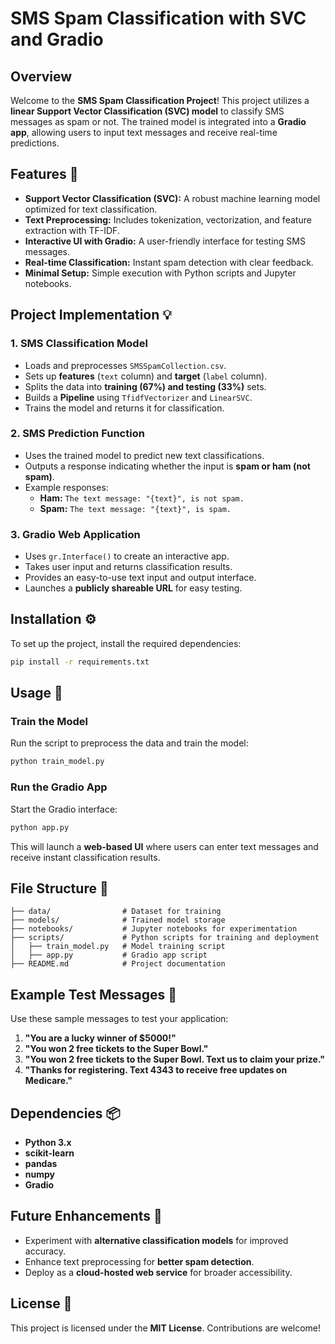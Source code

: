 # SMS Spam Classification with SVC and Gradio

## Overview
Welcome to the **SMS Spam Classification Project**! This project utilizes a **linear Support Vector Classification (SVC) model** to classify SMS messages as spam or not. The trained model is integrated into a **Gradio app**, allowing users to input text messages and receive real-time predictions.

## Features 🚀
- **Support Vector Classification (SVC):** A robust machine learning model optimized for text classification.
- **Text Preprocessing:** Includes tokenization, vectorization, and feature extraction with TF-IDF.
- **Interactive UI with Gradio:** A user-friendly interface for testing SMS messages.
- **Real-time Classification:** Instant spam detection with clear feedback.
- **Minimal Setup:** Simple execution with Python scripts and Jupyter notebooks.

## Project Implementation 💡
### **1. SMS Classification Model**
- Loads and preprocesses `SMSSpamCollection.csv`.
- Sets up **features** (`text` column) and **target** (`label` column).
- Splits the data into **training (67%) and testing (33%)** sets.
- Builds a **Pipeline** using `TfidfVectorizer` and `LinearSVC`.
- Trains the model and returns it for classification.

### **2. SMS Prediction Function**
- Uses the trained model to predict new text classifications.
- Outputs a response indicating whether the input is **spam or ham (not spam)**.
- Example responses:
  - **Ham:** `The text message: "{text}", is not spam.`
  - **Spam:** `The text message: "{text}", is spam.`

### **3. Gradio Web Application**
- Uses `gr.Interface()` to create an interactive app.
- Takes user input and returns classification results.
- Provides an easy-to-use text input and output interface.
- Launches a **publicly shareable URL** for easy testing.

## Installation ⚙️
To set up the project, install the required dependencies:

```bash
pip install -r requirements.txt
```

## Usage 📌
### **Train the Model**
Run the script to preprocess the data and train the model:

```bash
python train_model.py
```

### **Run the Gradio App**
Start the Gradio interface:

```bash
python app.py
```

This will launch a **web-based UI** where users can enter text messages and receive instant classification results.

## File Structure 📂
```
├── data/                # Dataset for training
├── models/              # Trained model storage
├── notebooks/           # Jupyter notebooks for experimentation
├── scripts/             # Python scripts for training and deployment
│   ├── train_model.py   # Model training script
│   ├── app.py           # Gradio app script
├── README.md            # Project documentation
```

## Example Test Messages 📝
Use these sample messages to test your application:
1. **"You are a lucky winner of $5000!"**
2. **"You won 2 free tickets to the Super Bowl."**
3. **"You won 2 free tickets to the Super Bowl. Text us to claim your prize."**
4. **"Thanks for registering. Text 4343 to receive free updates on Medicare."**

## Dependencies 📦
- **Python 3.x**
- **scikit-learn**
- **pandas**
- **numpy**
- **Gradio**

## Future Enhancements 🔮
- Experiment with **alternative classification models** for improved accuracy.
- Enhance text preprocessing for **better spam detection**.
- Deploy as a **cloud-hosted web service** for broader accessibility.

## License 📜
This project is licensed under the **MIT License**. Contributions are welcome!
